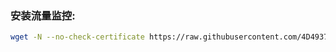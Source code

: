 ### 安装流量监控:
``` bash
wget -N --no-check-certificate https://raw.githubusercontent.com/4D4937/traffic/master/install.sh && bash install.sh
```
